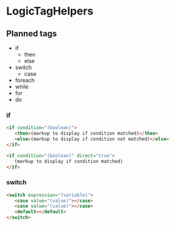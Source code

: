 # LogicTagHelpers

## Planned tags
* if
  * then
  * else
* switch
  * case
* foreach
* while
* for
* do

### if

```html
<if condition="(boolean)">
   <then>(markup to display if condition matched)</then>
   <else>(markup to display if condition not matched)</else>
</if>
```

```html
<if condition="(boolean)" direct="true">
   (markup to display if condition matched)
</if>
```

### switch

```html
<switch expression="(variable)">
   <case value="(value)"></case>
   <case value="(value)"></case>
   <default></default>
</switch>
```
